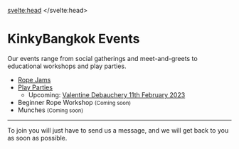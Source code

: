 <script lang="ts">
  import Contact from '$lib/Contact.svelte';
</script>

<svelte:head>
	<title>KinkyBangkok Events</title>
	<meta name="description" content="Our organized Kinky, BDSM and Fetish events in Bangkok" />
</svelte:head>

# KinkyBangkok Events

Our events range from social gatherings and meet-and-greets to educational workshops and play parties.

- [Rope Jams](/rope-jams)
- [Play Parties](/parties)
  - Upcoming:   <a class="bg-green-500 text-white active:bg-green-600 font-bold uppercase text-base px-8 py-3 rounded shadow-md hover:shadow-lg outline-none focus:outline-none mr-1 mb-1 ease-linear transition-all duration-150" type="button" href="/valentinedebauchery">Valentine Debauchery 11th February 2023</a>
- Beginner Rope Workshop <small>(Coming soon)</small>
- Munches <small>(Coming soon)</small>

---

To join you will just have to send us a message, and we will get back to you as soon as possible.

<Contact />